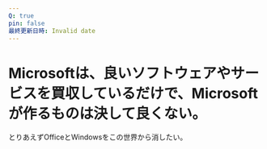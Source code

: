 ```yaml
---
Q: true
pin: false
最終更新日時: Invalid date
---
```

# Microsoftは、良いソフトウェアやサービスを買収しているだけで、Microsoftが作るものは決して良くない。

とりあえずOfficeとWindowsをこの世界から消したい。